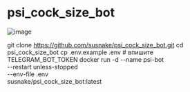 # psi_cock_size_bot
![image](https://github.com/user-attachments/assets/487a5df1-a084-4b0d-8589-988d83cc6e0a)

git clone https://github.com/susnake/psi_cock_size_bot.git
cd psi_cock_size_bot
cp .env.example .env            # впишите TELEGRAM_BOT_TOKEN
docker run -d --name psi-bot \
           --restart unless-stopped \
           --env-file .env \
           susnake/psi_cock_size_bot:latest
